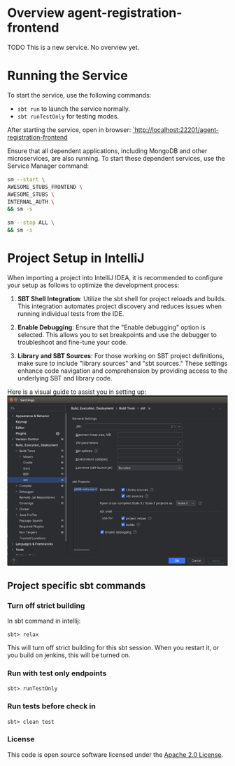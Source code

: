 
# Overview agent-registration-frontend

TODO
This is a new service. No overview yet. 

# Running the Service

To start the service, use the following commands:
- `sbt run` to launch the service normally.
- `sbt runTestOnly` for testing modes.

After starting the service, open in browser:
[`http://localhost:22201/agent-registration-frontend](http://localhost:10150/get-an-income-tax-refund/test-only)

Ensure that all dependent applications, including MongoDB and other microservices, are also running.
To start these dependent services, use the Service Manager command:

```bash
sm --start \
AWESOME_STUBS_FRONTEND \
AWESOME_STUBS \
INTERNAL_AUTH \
&& sm -s
```

```bash
sm --stop ALL \
&& sm -s
```


# Project Setup in IntelliJ

When importing a project into IntelliJ IDEA, it is recommended to configure your setup as follows to optimize the development process:

1. **SBT Shell Integration**: Utilize the sbt shell for project reloads and builds. This integration automates project discovery and reduces issues when running individual tests from the IDE.

2. **Enable Debugging**: Ensure that the "Enable debugging" option is selected. This allows you to set breakpoints and use the debugger to troubleshoot and fine-tune your code.

3. **Library and SBT Sources**: For those working on SBT project definitions, make sure to include "library sources" and "sbt sources." These settings enhance code navigation and comprehension by providing access to the underlying SBT and library code.

Here is a visual guide to assist you in setting up:
![img.png](readme/intellij-sbt-setup.png)

## Project specific sbt commands

### Turn off strict building

In sbt command in intellij:
```
sbt> relax
```
This will turn off strict building for this sbt session.
When you restart it, or you build on jenkins, this will be turned on.

### Run with test only endpoints

```
sbt> runTestOnly
```

### Run tests before check in

```
sbt> clean test
```

### License

This code is open source software licensed under the [Apache 2.0 License]("http://www.apache.org/licenses/LICENSE-2.0.html").